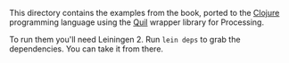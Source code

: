 This directory contains the examples from the book, ported to the [Clojure][]
programming language using the [Quil][] wrapper library for Processing.

[Clojure]: http://clojure.org/
[Quil]: https://github.com/quil/quil

To run them you'll need Leiningen 2.  Run `lein deps` to grab the dependencies.
You can take it from there.
